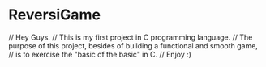 # ReversiGame
// Hey Guys.
// This is my first project in C programming language.
// The purpose of this project, besides of building a functional and smooth game,
// is to exercise the "basic of the basic" in C.
// Enjoy :)
